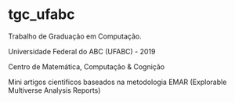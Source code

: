 # tgc_ufabc
Trabalho de Graduação em Computação.

Universidade Federal do ABC (UFABC) - 2019

Centro de Matemática, Computação & Cognição

Mini artigos cientificos baseados na metodologia EMAR (Explorable Multiverse Analysis Reports)